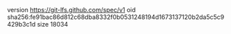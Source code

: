 version https://git-lfs.github.com/spec/v1
oid sha256:fe91bac86d812c68dba8332f0b0531248194d1673137120b2da5c5c9429b3c1d
size 18034

